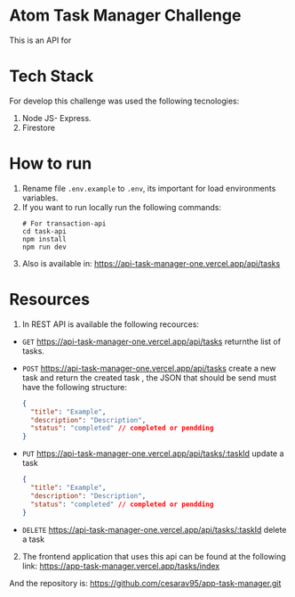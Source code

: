 # Atom Task Manager Challenge

This is an API for
# Tech Stack

For develop this challenge was used the following tecnologies:
<ol>
  <li> Node JS- Express. </li>
  <li>Firestore</li>
</ol>

# How to run
1. Rename file `.env.example` to `.env`, its important for load environments variables.
2. If you want to run locally run the following commands:
    ```
    # For transaction-api
    cd task-api
    npm install
    npm run dev
    ```
3. Also is available in: <a href="https://api-task-manager-one.vercel.app/api/tasks" target="_blank">https://api-task-manager-one.vercel.app/api/tasks</a>

# Resources

1. In REST API is available the following recources:

  - `GET` <a href="https://api-task-manager-one.vercel.app/api/tasks" target="_blank">https://api-task-manager-one.vercel.app/api/tasks</a> returnthe list of tasks.
  - `POST` <a target="_blank">https://api-task-manager-one.vercel.app/api/tasks</a> create a new task and return the created task , the JSON that should be send must have the following structure:

    ```json
    {
      "title": "Example",
      "description": "Description",
      "status": "completed" // completed or pendding
    }
    ```
  - `PUT` <a target="_blank">https://api-task-manager-one.vercel.app/api/tasks/:taskId</a> update a task
    ```json
    {
      "title": "Example",
      "description": "Description",
      "status": "completed" // completed or pendding
    }
    ```
  - `DELETE` <a target="_blank">https://api-task-manager-one.vercel.app/api/tasks/:taskId</a> delete a task

2.  The frontend application that uses this api can be found at the following link: <a href="https://app-task-manager.vercel.app/tasks/index" target="_blank">https://app-task-manager.vercel.app/tasks/index</a> 

And the repository is: <a href="https://github.com/cesarav95/app-task-manager.git" target="_blank">https://github.com/cesarav95/app-task-manager.git</a>